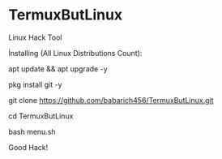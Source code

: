 # TermuxButLinux

Linux Hack Tool

İnstalling (All Linux Distributions Count):

apt update && apt upgrade -y

pkg install git -y

git clone https://github.com/babarich456/TermuxButLinux.git

cd TermuxButLinux

bash menu.sh

Good Hack!
